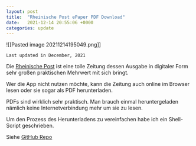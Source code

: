 ```yaml
---
layout: post
title:  "Rheinische Post ePaper PDF Download"
date:   2021-12-14 20:55:06 +0000
categories: update
---
```


![[Pasted image 20211214195049.png]]

`Last updated in December, 2021`

Die [Rheinische Post](https://rp-online.de) ist eine tolle Zeitung dessen Ausgabe in digitaler Form sehr großen praktischen Mehrwert mit sich bringt.

Wer die App nicht nutzen möchte, kann die Zeitung auch online im Browser lesen oder sie sogar als PDF herunterladen.

PDFs sind wirklich sehr praktisch. Man brauch einmal heruntergeladen nämlich keine Internetverbindung mehr um sie zu lesen.

Um den Prozess des Herunterladens zu vereinfachen habe ich ein Shell-Script geschrieben.

Siehe [GitHub Repo](https://github.com/stefan736/rheinische-post-pdf-downloader/)
